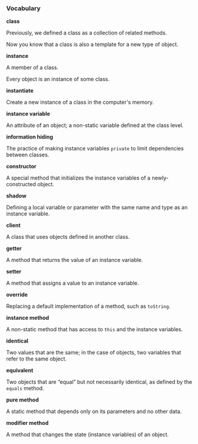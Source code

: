 ###  Vocabulary




**class**

Previously, we defined a class as a collection of related methods.

Now you know that a class is also a template for a new type of object.



**instance**

A member of a class.

Every object is an instance of some class.



**instantiate**

Create a new instance of a class in the computer's memory.





**instance variable**

An attribute of an object; a non-static variable defined at the class level.



**information hiding**

The practice of making instance variables `private` to limit dependencies between classes.



**constructor**

A special method that initializes the instance variables of a newly-constructed object.



**shadow**

Defining a local variable or parameter with the same name and type as an instance variable.



**client**

A class that uses objects defined in another class.



**getter**

A method that returns the value of an instance variable.



**setter**

A method that assigns a value to an instance variable.



**override**

Replacing a default implementation of a method, such as `toString`.



**instance method**

A non-static method that has access to `this` and the instance variables.



**identical**

Two values that are the same; in the case of objects, two variables that refer to the same object.



**equivalent**

Two objects that are “equal” but not necessarily identical, as defined by the `equals` method.



**pure method**

A static method that depends only on its parameters and no other data.



**modifier method**

A method that changes the state (instance variables) of an object.